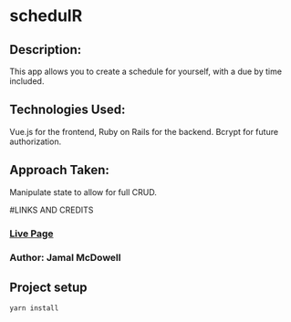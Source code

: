 # schedulR

## Description:
This app allows you to create a schedule for yourself, with a due by time included. 

## Technologies Used:
Vue.js for the frontend, Ruby on Rails for the backend. Bcrypt for future authorization.

## Approach Taken: 
Manipulate state to allow for full CRUD. 

#LINKS AND CREDITS

### [Live Page](https://schedul-r.herokuapp.com/)

### Author: Jamal McDowell

## Project setup
```
yarn install
```




